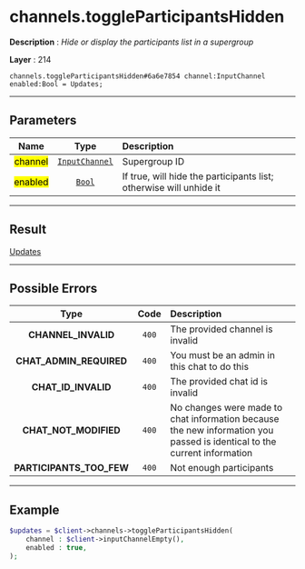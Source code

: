 # channels.toggleParticipantsHidden

**Description** : *Hide or display the participants list in a supergroup*

**Layer** : 214

```tl
channels.toggleParticipantsHidden#6a6e7854 channel:InputChannel enabled:Bool = Updates;
```

---

## Parameters

| Name | Type | Description |
| :---: | :---: | :--- |
| <mark>channel</mark> | [`InputChannel`](type/InputChannel) | Supergroup ID |
| <mark>enabled</mark> | [`Bool`](type/Bool) | If true, will hide the participants list; otherwise will unhide it |

---

## Result

[Updates](type/Updates)

---

## Possible Errors

| Type | Code | Description |
| :---: | :---: | :--- |
| **CHANNEL_INVALID** | `400` | The provided channel is invalid |
| **CHAT_ADMIN_REQUIRED** | `400` | You must be an admin in this chat to do this |
| **CHAT_ID_INVALID** | `400` | The provided chat id is invalid |
| **CHAT_NOT_MODIFIED** | `400` | No changes were made to chat information because the new information you passed is identical to the current information |
| **PARTICIPANTS_TOO_FEW** | `400` | Not enough participants |

---

## Example

```php
$updates = $client->channels->toggleParticipantsHidden(
	channel : $client->inputChannelEmpty(),
	enabled : true,
);
```
